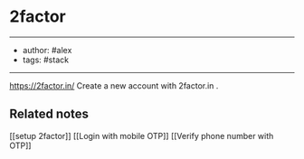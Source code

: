 # 2factor
---
- author: #alex 
- tags: #stack 
---

https://2factor.in/
Create a new account with 2factor.in .

## Related notes
[[setup 2factor]]
[[Login with mobile OTP]]
[[Verify phone number with OTP]]